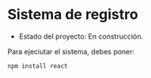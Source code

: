<h1> Sistema de registro </h1>

- Estado del proyecto: En construcción.

Para ejeciutar el sistema, debes poner:

```npm install react```
